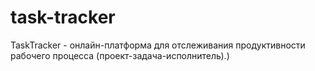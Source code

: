 # task-tracker
TaskTracker - онлайн-платформа для отслеживания продуктивности рабочего процесса (проект-задача-исполнитель).)
